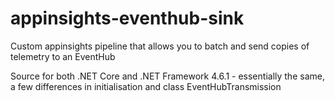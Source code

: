 # appinsights-eventhub-sink
Custom appinsights pipeline that allows you to batch and send copies of telemetry to an EventHub

Source for both .NET Core and .NET Framework 4.6.1 - essentially the same, a few differences in initialisation and class EventHubTransmission
